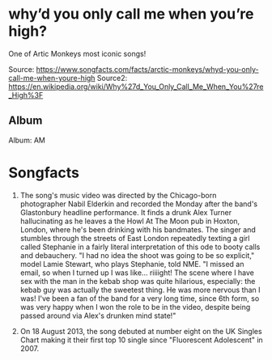 # why’d you only call me when you’re high?

One of Artic Monkeys most iconic songs!

Source: https://www.songfacts.com/facts/arctic-monkeys/whyd-you-only-call-me-when-youre-high
Source2: https://en.wikipedia.org/wiki/Why%27d_You_Only_Call_Me_When_You%27re_High%3F

## Album

Album: AM

# Songfacts

1. The song's music video was directed by the Chicago-born photographer Nabil Elderkin and recorded the Monday after the band's Glastonbury headline performance. It finds a drunk Alex Turner hallucinating as he leaves a the Howl At The Moon pub in Hoxton, London, where he's been drinking with his bandmates. The singer and stumbles through the streets of East London repeatedly texting a girl called Stephanie in a fairly literal interpretation of this ode to booty calls and debauchery. "I had no idea the shoot was going to be so explicit," model Lamie Stewart, who plays Stephanie, told NME. "I missed an email, so when I turned up I was like... riiiight! The scene where I have sex with the man in the kebab shop was quite hilarious, especially: the kebab guy was actually the sweetest thing. He was more nervous than I was! I've been a fan of the band for a very long time, since 6th form, so was very happy when I won the role to be in the video, despite being passed around via Alex's drunken mind state!"

2. On 18 August 2013, the song debuted at number eight on the UK Singles Chart making it their first top 10 single since "Fluorescent Adolescent" in 2007. 
